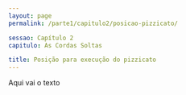 ```yaml
---
layout: page
permalink: /parte1/capitulo2/posicao-pizzicato/

sessao: Capítulo 2
capitulo: As Cordas Soltas

title: Posição para execução do pizzicato
---
```


Aqui vai o texto